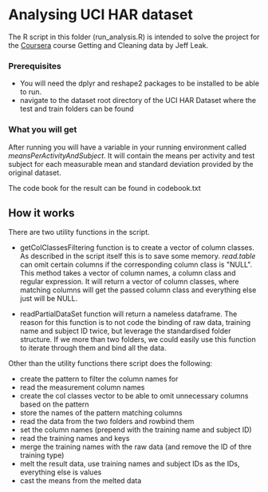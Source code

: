 # Analysing UCI HAR dataset

The R script in this folder (run_analysis.R) is intended to solve the project for the [Coursera](http://www.coursera.org/) course Getting and Cleaning data by Jeff Leak.

### Prerequisites
* You will need the dplyr and reshape2 packages to be installed to be able to run.
* navigate to the dataset root directory of the UCI HAR Dataset where the test and train folders can be found

### What you will get
After running you will have a variable in your running environment called *meansPerActivityAndSubject*. It will contain the means per activity and test subject for each measurable mean and standard deviation provided by the original dataset.

The code book for the result can be found in codebook.txt

## How it works
There are two utility functions in the script.
* getColClassesFiltering function is to create a vector of column classes. As described in the script itself this is to save some memory. _read.table_ can omit certain columns if the corresponding column class is "NULL". This method takes a vector of column names, a column class and regular expression. It will return a vector of column classes, where matching columns will get the passed column class and everything else just will be NULL.

* readPartialDataSet function will return a nameless dataframe. The reason for this function is to not code the binding of raw data, training name and subject ID twice, but leverage the standardised folder structure. If we more than two folders, we could easily use this function to iterate through them and bind all the data.

Other than the utility functions there script does the following:
- create the pattern to filter the column names for
- read the measurement column names
- create the col classes vector to be able to omit unnecessary columns based on the pattern
- store the names of the pattern matching columns
- read the data from the two folders and rowbind them
- set the column names (prepend with the training name and subject ID)
- read the training names and keys
- merge the training names with the raw data (and remove the ID of thre training type)
- melt the result data, use training names and subject IDs as the IDs, everything else is values
- cast the means from the melted data